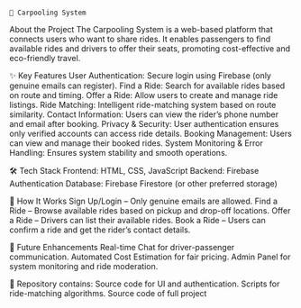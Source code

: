                                                                                           🚗 Carpooling System

About the Project
The Carpooling System is a web-based platform that connects users who want to share rides. It enables passengers to find available rides and drivers to offer their seats, promoting cost-effective and eco-friendly travel.

✨ Key Features
User Authentication: Secure login using Firebase (only genuine emails can register).
Find a Ride: Search for available rides based on route and timing.
Offer a Ride: Allow users to create and manage ride listings.
Ride Matching: Intelligent ride-matching system based on route similarity.
Contact Information: Users can view the rider’s phone number and email after booking.
Privacy & Security: User authentication ensures only verified accounts can access ride details.
Booking Management: Users can view and manage their booked rides.
System Monitoring & Error Handling: Ensures system stability and smooth operations.

🛠️ Tech Stack
Frontend: HTML, CSS, JavaScript
Backend: Firebase Authentication
Database: Firebase Firestore (or other preferred storage)

📌 How It Works
Sign Up/Login – Only genuine emails are allowed.
Find a Ride – Browse available rides based on pickup and drop-off locations.
Offer a Ride – Drivers can list their available rides.
Book a Ride – Users can confirm a ride and get the rider’s contact details.

🚀 Future Enhancements
Real-time Chat for driver-passenger communication.
Automated Cost Estimation for fair pricing.
Admin Panel for system monitoring and ride moderation.

📂 Repository contains:
Source code for UI and authentication.
Scripts for ride-matching algorithms.
Source code of full project
